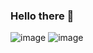 ### Hello there 👋

<!--
**SMCallan/SMCallan** is a ✨ _special_ ✨ repository because its `README.md` (this file) appears on your GitHub profile.

Here are some ideas to get you started:

- 🔭 I’m currently working on ...
- 🌱 I’m currently learning ...
- 👯 I’m looking to collaborate on ...
- 🤔 I’m looking for help with ...
- 💬 Ask me about ...
- 📫 How to reach me: ...
- 😄 Pronouns: ...
- ⚡ Fun fact: ...
-->
![image](https://user-images.githubusercontent.com/126923185/228062323-c2927795-f5a3-4c75-8e2c-a38f59c6bef5.png)
![image](https://user-images.githubusercontent.com/126923185/228062703-f99c3265-0c2a-46ac-b4ee-8d196ab0e58a.png)

